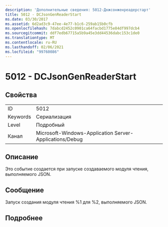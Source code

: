 ```yaml
---
description: 'Дополнительные сведения: 5012-Дкжсонженреадерстарт'
title: 5012 - DCJsonGenReaderStart
ms.date: 03/30/2017
ms.assetid: 6d2ad3c9-47ee-4e77-b1c6-259ab15b0cfb
ms.openlocfilehash: 7dabcd2452c0901ca64facbd1775e84df997dcb4
ms.sourcegitcommit: ddf7edb67715a5b9a45e3dd44536dabc153c1de0
ms.translationtype: MT
ms.contentlocale: ru-RU
ms.lasthandoff: 02/06/2021
ms.locfileid: "99760086"
---
```

# <a name="5012---dcjsongenreaderstart"></a>5012 - DCJsonGenReaderStart

## <a name="properties"></a>Свойства  
  
|||  
|-|-|  
|ID|5012|  
|Keywords|Сериализация|  
|Level|Подробный|  
|Канал|Microsoft-Windows-Application Server-Applications/Debug|  
  
## <a name="description"></a>Описание  

 Это событие создается при запуске создаваемого модуля чтения, выполняемого JSON.  
  
## <a name="message"></a>Сообщение  

 Запуск создания модуля чтения %1 для %2, выполняемого JSON.  
  
## <a name="details"></a>Подробнее

